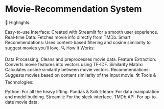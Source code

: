 # Movie-Recommendation System

🌟 Highlights:

Easy-to-use Interface: Created with Streamlit for a smooth user experience.
Real-time Data: Fetches movie info directly from TMDb.
Smart Recommendations: Uses content-based filtering and cosine similarity to suggest movies you'll love.
🔍 How It Works:

Data Processing: Cleans and preprocesses movie data.
Feature Extraction: Converts movie features into vectors using TF-IDF.
Similarity Matrix: Calculates cosine similarity between movie vectors.
Recommendations: Suggests movies based on content similarity of the input movie.
🛠️ Tools & Technologies:

Python: For all the heavy lifting.
Pandas & Scikit-learn: For data manipulation and model building.
Streamlit: For the sleek interface.
TMDb API: For up-to-date movie data.
